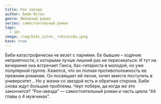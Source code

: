 ```yaml
---
title: Рок звезда
author: Биби Истон
genre: Любовный роман
series: самостоятельный роман
tags:
  - 18+
image: /img/bibi_iston__rokzvezda.jpeg
have: true
---
```

Биби катастрофически не везет с парнями. Ее бывшие – ходячие неприятности, с которыми лучше лишний раз не пересекаться. И тут на вечеринке она встречает Ганса, бас-гитариста в молодой, но уже популярной группе. Кажется, что он полная противоположность ее прежним романам. Он посвящает ей песни, хочет вместе поступить в университет… Но у жизни со звездой есть и обратная сторона. Биби снова ждут большие проблемы. Черт побери, да когда же это закончится? "Рок-звезда" — самостоятельный роман и часть цикла "44 главы о 4 мужчинах".